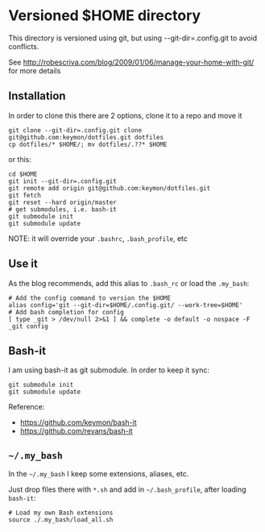Versioned $HOME directory
=========================

This directory is versioned using git, but using  --git-dir=.config.git to avoid conflicts. 

See http://robescriva.com/blog/2009/01/06/manage-your-home-with-git/ for more details

Installation
------------

In order to clone this there are 2 options, clone it to a repo and move it

	git clone --git-dir=.config.git clone git@github.com:keymon/dotfiles.git dotfiles
	cp dotfiles/* $HOME/; mv dotfiles/.??* $HOME 

or this:

	cd $HOME
	git init --git-dir=.config.git
	git remote add origin git@github.com:keymon/dotfiles.git
	git fetch
	git reset --hard origin/master
	# get submodules, i.e. bash-it
	git submodule init
	git submodule update 

NOTE: it will override your `.bashrc`, `.bash_profile`, etc

Use it
------

As the blog recommends, add this alias to `.bash_rc` or load the `.my_bash`:

	# Add the config command to version the $HOME
	alias config='git --git-dir=$HOME/.config.git/ --work-tree=$HOME'
	# Add bash completion for config
	[ type _git > /dev/null 2>&1 ] && complete -o default -o nospace -F _git config


Bash-it
-------

I am using bash-it  as git submodule. In order to keep it sync:
	
	git submodule init
	git submodule update
 
Reference: 

* https://github.com/keymon/bash-it
* https://github.com/revans/bash-it

`~/.my_bash`
--------------

In the `~/.my_bash` I keep some extensions, aliases, etc.

Just drop files there with `*.sh` and add in `~/.bash_profile`, after loading `bash-it`:

	# Load my own Bash extensions
	source ./.my_bash/load_all.sh
